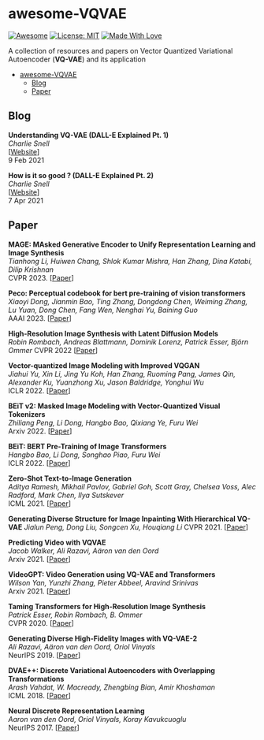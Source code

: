 # awesome-VQVAE
[![Awesome](https://cdn.rawgit.com/sindresorhus/awesome/d7305f38d29fed78fa85652e3a63e154dd8e8829/media/badge.svg)](https://github.com/rese1f/awesome-VQVAE) 
[![License: MIT](https://img.shields.io/badge/License-MIT-green.svg)](https://opensource.org/licenses/MIT)
[![Made With Love](https://img.shields.io/badge/Made%20With-Love-red.svg)](https://github.com/chetanraj/awesome-github-badges)

A collection of resources and papers on Vector Quantized Variational Autoencoder (**VQ-VAE**) and its application

- [awesome-VQVAE](#awesome-vqvae)
  - [Blog](#blog)
  - [Paper](#paper)

## Blog

<!-- **Title** \
*author* \
[[Website](link)] \
24 Sep 2022 -->

**Understanding VQ-VAE (DALL-E Explained Pt. 1)** \
*Charlie Snell* \
[[Website]([link](https://ml.berkeley.edu/blog/posts/vq-vae/))] \
9 Feb 2021

**How is it so good ? (DALL-E Explained Pt. 2)** \
*Charlie Snell* \
[[Website]([link](https://ml.berkeley.edu/blog/posts/dalle2/))] \
7 Apr 2021

<!-- ## Survey -->

<!-- **Title** \
*author* \
arXiv 2023. [[Paper](link)] \
13 Feb 2023 -->

## Paper

<!-- **Title** \
*author* \
arXiv 2023. [[Paper](link)] [[Github](link)] -->

**MAGE: MAsked Generative Encoder to Unify Representation Learning and Image Synthesis** \
*Tianhong Li, Huiwen Chang, Shlok Kumar Mishra, Han Zhang, Dina Katabi, Dilip Krishnan* \
CVPR 2023. [[Paper](https://arxiv.org/abs/2211.09117)]

**Peco: Perceptual codebook for bert pre-training of vision transformers** \
*Xiaoyi Dong, Jianmin Bao, Ting Zhang, Dongdong Chen, Weiming Zhang, Lu Yuan, Dong Chen, Fang Wen, Nenghai Yu, Baining Guo* \
AAAI 2023. [[Paper](https://arxiv.org/abs/2111.12710)]

**High-Resolution Image Synthesis with Latent Diffusion Models** \
*Robin Rombach, Andreas Blattmann, Dominik Lorenz, Patrick Esser, Björn Ommer*
CVPR 2022  [[Paper](https://arxiv.org/abs/2112.10752)]

**Vector-quantized Image Modeling with Improved VQGAN** \
*Jiahui Yu, Xin Li, Jing Yu Koh, Han Zhang, Ruoming Pang, James Qin, Alexander Ku, Yuanzhong Xu, Jason Baldridge, Yonghui Wu* \
ICLR 2022. [[Paper](https://arxiv.org/abs/2110.04627)]

**BEiT v2: Masked Image Modeling with Vector-Quantized Visual Tokenizers** \
*Zhiliang Peng, Li Dong, Hangbo Bao, Qixiang Ye, Furu Wei* \
Arxiv 2022. [[Paper](https://arxiv.org/abs/2208.06366)]

**BEiT: BERT Pre-Training of Image Transformers** \
*Hangbo Bao, Li Dong, Songhao Piao, Furu Wei* \
ICLR 2022. [[Paper](https://arxiv.org/abs/2106.08254)]

**Zero-Shot Text-to-Image Generation** \
*Aditya Ramesh, Mikhail Pavlov, Gabriel Goh, Scott Gray, Chelsea Voss, Alec Radford, Mark Chen, Ilya Sutskever* \
ICML 2021. [[Paper](https://arxiv.org/abs/2102.12092)]

**Generating Diverse Structure for Image Inpainting With Hierarchical VQ-VAE**
*Jialun Peng, Dong Liu, Songcen Xu, Houqiang Li*
CVPR 2021. [[Paper](https://arxiv.org/abs/2103.10022)]

**Predicting Video with VQVAE** \
*Jacob Walker, Ali Razavi, Aäron van den Oord* \
Arxiv 2021. [[Paper](https://arxiv.org/abs/2103.01950)]

**VideoGPT: Video Generation using VQ-VAE and Transformers** \
*Wilson Yan, Yunzhi Zhang, Pieter Abbeel, Aravind Srinivas* \
Arxiv 2021. [[Paper](https://arxiv.org/abs/2104.10157)]

**Taming Transformers for High-Resolution Image Synthesis** \
*Patrick Esser, Robin Rombach, B. Ommer* \
CVPR 2020. [[Paper](https://arxiv.org/abs/2012.09841)]

**Generating Diverse High-Fidelity Images with VQ-VAE-2** \
*Ali Razavi, Aäron van den Oord, Oriol Vinyals* \
NeurIPS 2019. [[Paper](https://arxiv.org/abs/1906.00446v1)]

**DVAE++: Discrete Variational Autoencoders with Overlapping Transformations** \
*Arash Vahdat, W. Macready, Zhengbing Bian, Amir Khoshaman* \
ICML 2018. [[Paper](https://arxiv.org/abs/1802.04920)]

**Neural Discrete Representation Learning** \
*Aaron van den Oord, Oriol Vinyals, Koray Kavukcuoglu* \
NeurIPS 2017. [[Paper](https://arxiv.org/abs/1711.00937)]
